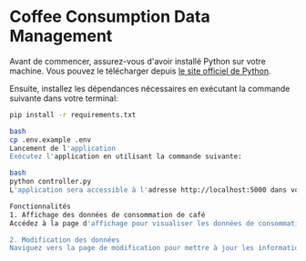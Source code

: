 # Coffee Consumption Data Management


Avant de commencer, assurez-vous d'avoir installé Python sur votre machine. Vous pouvez le télécharger depuis [le site officiel de Python](https://www.python.org/).

Ensuite, installez les dépendances nécessaires en exécutant la commande suivante dans votre terminal:


```bash
pip install -r requirements.txt

bash
cp .env.example .env
Lancement de l'application
Exécutez l'application en utilisant la commande suivante:

bash
python controller.py
L'application sera accessible à l'adresse http://localhost:5000 dans votre navigateur.

Fonctionnalités
1. Affichage des données de consommation de café
Accédez à la page d'affichage pour visualiser les données de consommation de café sous forme de tableau ou de graphiques informatifs.

2. Modification des données
Naviguez vers la page de modification pour mettre à jour les informations sur la consommation de café. Utilisez une session pour assurer la sécurité et la persistance des données entre les pages.
